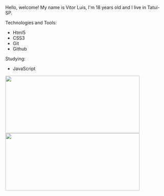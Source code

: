 Hello, welcome! My name is Vitor Luis, I'm 18 years old and I live in Tatuí-SP.

Technologies and Tools: 
- Html5 
- CSS3 
- Git 
- Github

Studying:
- JavaScript

<div>
  
  <img height="180em" width="420em" src="https://github-readme-stats.vercel.app/api?username=dev-vitorluis&show_icons=true&theme=dark&include_all_commits=true&count_private=true"/>
  <img height="180em" width="420em"src="https://github-readme-stats.vercel.app/api/top-langs/?username=dev-vitorluis&layout=compact&langs_count=7&theme=dark"/>
  
</div>
